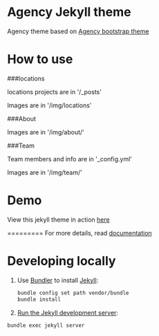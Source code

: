 Agency Jekyll theme
====================

Agency theme based on [Agency bootstrap theme ](https://startbootstrap.com/template-overviews/agency/)

# How to use

###locations 

locations projects are in '/_posts'

Images are in '/img/locations'

###About

Images are in '/img/about/'

###Team

Team members and info are in '_config.yml'

Images are in '/img/team/'


# Demo

View this jekyll theme in action [here](https://y7kim.github.io/agency-jekyll-theme)

=========
For more details, read [documentation](http://jekyllrb.com/)

# Developing locally

1. Use [Bundler](https://bundler.io/) to install [Jekyll](https://jekyllrb.com/):
    ```sh
    bundle config set path vendor/bundle
    bundle install
    ```

1. [Run the Jekyll development server](https://jekyllrb.com/docs/usage/):
``` bash
bundle exec jekyll server
```
